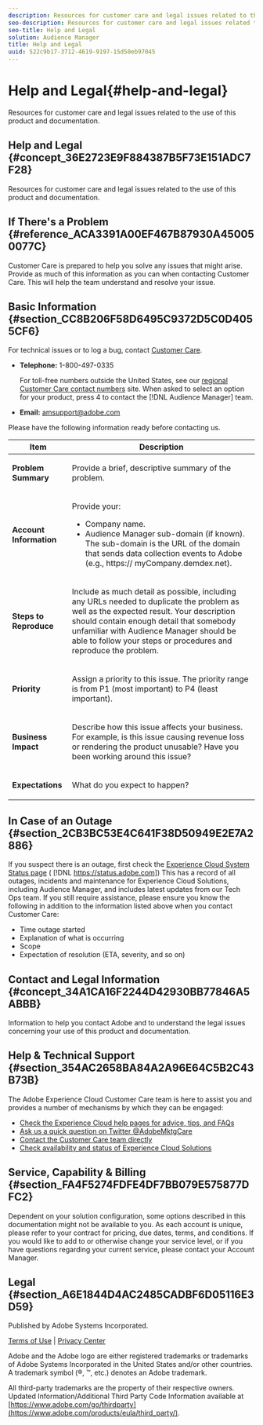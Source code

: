 ```yaml
---
description: Resources for customer care and legal issues related to the use of this product and documentation.
seo-description: Resources for customer care and legal issues related to the use of this product and documentation.
seo-title: Help and Legal
solution: Audience Manager
title: Help and Legal
uuid: 522c9b17-3712-4619-9197-15d50eb97045
---
```


# Help and Legal{#help-and-legal}

Resources for customer care and legal issues related to the use of this product and documentation.

## Help and Legal {#concept_36E2723E9F884387B5F73E151ADC7F28}

Resources for customer care and legal issues related to the use of this product and documentation.

<!-- 

c_legal.xml

 -->

## If There's a Problem {#reference_ACA3391A00EF467B87930A450050077C}

Customer Care is prepared to help you solve any issues that might arise. Provide as much of this information as you can when contacting Customer Care. This will help the team understand and resolve your issue.

## Basic Information {#section_CC8B206F58D6495C9372D5C0D4055CF6}

<!-- 

r_problem.xml

 -->

For technical issues or to log a bug, contact [Customer Care](https://helpx.adobe.com/marketing-cloud/contact-support.html).

* **Telephone:** 1-800-497-0335

  For toll-free numbers outside the United States, see our [regional Customer Care contact numbers](https://helpx.adobe.com/contact/dma-external/DMACustomeCareRegionalPhoneNumbers.html) site. When asked to select an option for your product, press 4 to contact the [!DNL Audience Manager] team. 

* **Email:** amsupport@adobe.com

Please have the following information ready before contacting us.

<table id="table_28E76031E2804265B1A48AB2659F68F0"> 
 <thead> 
  <tr> 
   <th colname="col1" class="entry"> Item </th> 
   <th colname="col2" class="entry"> Description </th> 
  </tr>
 </thead>
 <tbody> 
  <tr> 
   <td colname="col1"> <p><b>Problem Summary</b> </p> </td> 
   <td colname="col2"> <p>Provide a brief, descriptive summary of the problem. </p> </td> 
  </tr> 
  <tr> 
   <td colname="col1"> <p><b>Account Information</b> </p> </td> 
   <td colname="col2"> <p>Provide your: </p> <p> 
     <ul id="ul_6ACF6EF2165C4041A891FF36D78BBA63"> 
      <li id="li_86573CAAE8454BE6BDF44F9A8281FF95">Company name. </li> 
      <li id="li_8259BB738BA84A13982A8E84BCF56B2A"><span class="keyword"> Audience Manager</span> sub-domain (if known). The sub-domain is the URL of the domain that sends data collection events to <span class="keyword"> Adobe</span> (e.g., <span class="codeph">https://<span class="varname"> myCompany</span>.demdex.net</span>). </li> 
     </ul> </p> </td> 
  </tr> 
  <tr> 
   <td colname="col1"> <p><b>Steps to Reproduce</b> </p> </td> 
   <td colname="col2"> <p>Include as much detail as possible, including any URLs needed to duplicate the problem as well as the expected result. Your description should contain enough detail that somebody unfamiliar with <span class="keyword"> Audience Manager</span> should be able to follow your steps or procedures and reproduce the problem. </p> </td> 
  </tr> 
  <tr> 
   <td colname="col1"> <p><b>Priority</b> </p> </td> 
   <td colname="col2"> <p>Assign a priority to this issue. The priority range is from P1 (most important) to P4 (least important). </p> </td> 
  </tr> 
  <tr> 
   <td colname="col1"> <p><b>Business Impact</b> </p> </td> 
   <td colname="col2"> <p>Describe how this issue affects your business. For example, is this issue causing revenue loss or rendering the product unusable? Have you been working around this issue? </p> </td> 
  </tr> 
  <tr> 
   <td colname="col1"> <p><b>Expectations</b> </p> </td> 
   <td colname="col2"> <p>What do you expect to happen? </p> </td> 
  </tr> 
 </tbody> 
</table>

## In Case of an Outage {#section_2CB3BC53E4C641F38D50949E2E7A2886}

If you suspect there is an outage, first check the [Experience Cloud System Status page](https://status.adobe.com) ( [!DNL https://status.adobe.com]) This has a record of all outages, incidents and maintenance for Experience Cloud Solutions, including Audience Manager, and includes latest updates from our Tech Ops team. If you still require assistance, please ensure you know the following in addition to the information listed above when you contact Customer Care:

* Time outage started 
* Explanation of what is occurring 
* Scope 
* Expectation of resolution (ETA, severity, and so on)

## Contact and Legal Information {#concept_34A1CA16F2244D42930BB77846A5ABBB}

Information to help you contact Adobe and to understand the legal issues concerning your use of this product and documentation.

## Help & Technical Support {#section_354AC2658BA84A2A96E64C5B2C43B73B}

<!-- 

c_contact_and_legal.xml

 -->

The Adobe Experience Cloud Customer Care team is here to assist you and provides a number of mechanisms by which they can be engaged:

* [Check the Experience Cloud help pages for advice, tips, and FAQs](https://helpx.adobe.com/marketing-cloud.html) 
* [Ask us a quick question on Twitter @AdobeMktgCare](https://twitter.com/AdobeMktgCare) 
* [Contact the Customer Care team directly](https://helpx.adobe.com/marketing-cloud/contact-support.html) 
* [Check availability and status of Experience Cloud Solutions](https://status.adobe.com/)

## Service, Capability & Billing {#section_FA4F5274FDFE4DF7BB079E575877DFC2}

Dependent on your solution configuration, some options described in this documentation might not be available to you. As each account is unique, please refer to your contract for pricing, due dates, terms, and conditions. If you would like to add to or otherwise change your service level, or if you have questions regarding your current service, please contact your Account Manager.

## Legal {#section_A6E1844D4AC2485CADBF6D05116E3D59}

Published by Adobe Systems Incorporated.

[Terms of Use](https://www.adobe.com/go/marketingcloud_terms_of_use) | [Privacy Center](https://www.adobe.com/privacy.html)

Adobe and the Adobe logo are either registered trademarks or trademarks of Adobe Systems Incorporated in the United States and/or other countries. A trademark symbol (®, ™, etc.) denotes an Adobe trademark.

All third-party trademarks are the property of their respective owners. Updated Information/Additional Third Party Code Information available at [https://www.adobe.com/go/thirdparty](https://www.adobe.com/products/eula/third_party/). 
